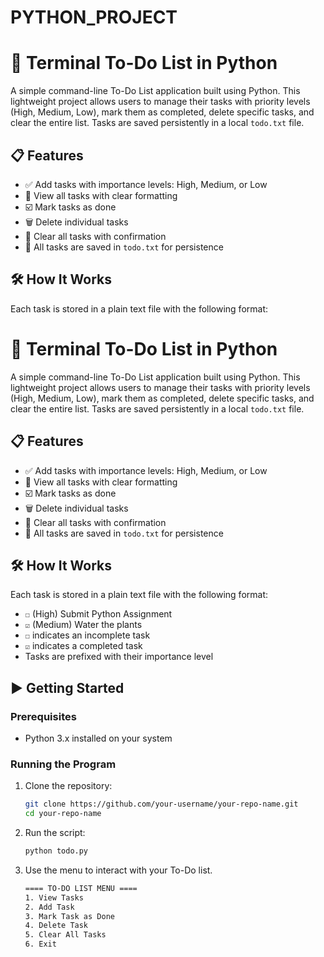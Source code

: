 # PYTHON_PROJECT
# 📝 Terminal To-Do List in Python

A simple command-line To-Do List application built using Python. This lightweight project allows users to manage their tasks with priority levels (High, Medium, Low), mark them as completed, delete specific tasks, and clear the entire list. Tasks are saved persistently in a local `todo.txt` file.

## 📋 Features

- ✅ Add tasks with importance levels: High, Medium, or Low  
- 👀 View all tasks with clear formatting  
- ☑️ Mark tasks as done  
- 🗑️ Delete individual tasks  
- 🚮 Clear all tasks with confirmation  
- 💾 All tasks are saved in `todo.txt` for persistence

## 🛠️ How It Works

Each task is stored in a plain text file with the following format:

# 📝 Terminal To-Do List in Python

A simple command-line To-Do List application built using Python. This lightweight project allows users to manage their tasks with priority levels (High, Medium, Low), mark them as completed, delete specific tasks, and clear the entire list. Tasks are saved persistently in a local `todo.txt` file.

## 📋 Features

- ✅ Add tasks with importance levels: High, Medium, or Low  
- 👀 View all tasks with clear formatting  
- ☑️ Mark tasks as done  
- 🗑️ Delete individual tasks  
- 🚮 Clear all tasks with confirmation  
- 💾 All tasks are saved in `todo.txt` for persistence

## 🛠️ How It Works

Each task is stored in a plain text file with the following format:

- `☐` (High) Submit Python Assignment
- `☑` (Medium) Water the plants
- `☐` indicates an incomplete task  
- `☑` indicates a completed task  
- Tasks are prefixed with their importance level

## ▶️ Getting Started

### Prerequisites

- Python 3.x installed on your system

### Running the Program

1. Clone the repository:
   ```bash
   git clone https://github.com/your-username/your-repo-name.git
   cd your-repo-name
   ```
2. Run the script:
   ```bash
   python todo.py
   ```
3. Use the menu to interact with your To-Do list.
   ```bash
   ==== TO-DO LIST MENU ====
   1. View Tasks
   2. Add Task
   3. Mark Task as Done
   4. Delete Task
   5. Clear All Tasks
   6. Exit
   ```  

   


